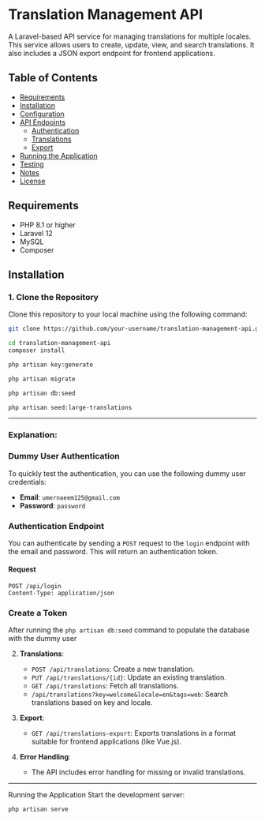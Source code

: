 # Translation Management API

A Laravel-based API service for managing translations for multiple locales. This service allows users to create, update, view, and search translations. It also includes a JSON export endpoint for frontend applications.

## Table of Contents
- [Requirements](#requirements)
- [Installation](#installation)
- [Configuration](#configuration)
- [API Endpoints](#api-endpoints)
    - [Authentication](#authentication)
    - [Translations](#translations)
    - [Export](#export)
- [Running the Application](#running-the-application)
- [Testing](#testing)
- [Notes](#notes)
- [License](#license)

## Requirements
- PHP 8.1 or higher
- Laravel 12
- MySQL
- Composer

## Installation

### 1. Clone the Repository
Clone this repository to your local machine using the following command:

```bash
git clone https://github.com/your-username/translation-management-api.git

cd translation-management-api
composer install

php artisan key:generate

php artisan migrate

php artisan db:seed

php artisan seed:large-translations
```


---

### Explanation:

### Dummy User Authentication

To quickly test the authentication, you can use the following dummy user credentials:

- **Email**: `umernaeem125@gmail.com`
- **Password**: `password`


### Authentication Endpoint

You can authenticate by sending a `POST` request to the `login` endpoint with the email and password. This will return an authentication token.

#### Request

```http
POST /api/login
Content-Type: application/json
```

### Create a Token

After running the `php artisan db:seed` command to populate the database with the dummy user

2. **Translations**:
    - `POST /api/translations`: Create a new translation.
    - `PUT /api/translations/{id}`: Update an existing translation.
    - `GET /api/translations`: Fetch all translations.
    - `/api/translations?key=welcome&locale=en&tags=web`: Search translations based on key and locale.

3. **Export**:
    - `GET /api/translations-export`: Exports translations in a format suitable for frontend applications (like Vue.js).

4. **Error Handling**:
    - The API includes error handling for missing or invalid translations.

---


Running the Application Start the development server:
````
php artisan serve
